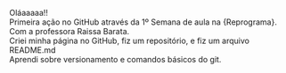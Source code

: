 Oláaaaaa!! <br>
Primeira ação no GitHub através da 1º Semana de aula na {Reprograma}. Com a professora Raissa Barata. <br>
Criei minha página no GitHub, fiz um repositório, e fiz um arquivo README.md <br>
Aprendi sobre versionamento e comandos básicos do git.